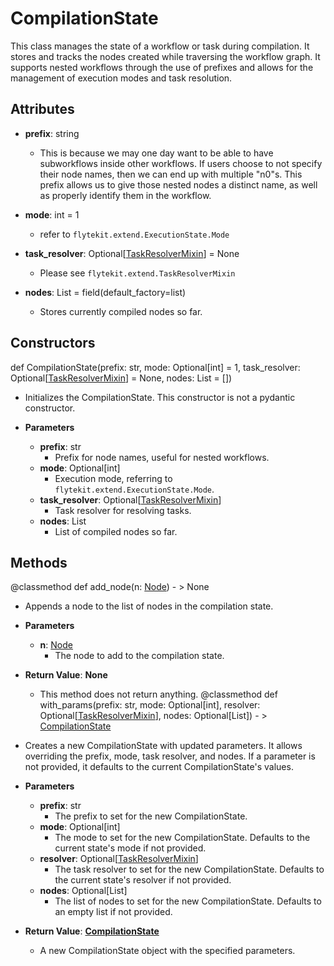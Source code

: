 # CompilationState

This class manages the state of a workflow or task during compilation. It stores and tracks the nodes created while traversing the workflow graph. It supports nested workflows through the use of prefixes and allows for the management of execution modes and task resolution.

## Attributes

- **prefix**: string
  - This is because we may one day want to be able to have subworkflows inside other workflows. If users choose to not specify their node names, then we can end up with multiple &quot;n0&quot;s. This prefix allows us to give those nested nodes a distinct name, as well as properly identify them in the workflow.

- **mode**: int = 1
  - refer to `flytekit.extend.ExecutionState.Mode`

- **task_resolver**: Optional[[TaskResolverMixin](flytekit_core_base_task_taskresolvermixin)] = None
  - Please see `flytekit.extend.TaskResolverMixin`

- **nodes**: List = field(default_factory=list)
  - Stores currently compiled nodes so far.

## Constructors
def CompilationState(prefix: str, mode: Optional[int] = 1, task_resolver: Optional[[TaskResolverMixin](flytekit_core_base_task_taskresolvermixin)] = None, nodes: List = [])
-  Initializes the CompilationState. This constructor is not a pydantic constructor.
- **Parameters**

  - **prefix**: str
    - Prefix for node names, useful for nested workflows.
  - **mode**: Optional[int]
    - Execution mode, referring to `flytekit.extend.ExecutionState.Mode`.
  - **task_resolver**: Optional[[TaskResolverMixin](flytekit_core_base_task_taskresolvermixin)]
    - Task resolver for resolving tasks.
  - **nodes**: List
    - List of compiled nodes so far.



## Methods
@classmethod
def add_node(n: [Node](flytekit_models_core_workflow_node)) - > None
-  Appends a node to the list of nodes in the compilation state.
- **Parameters**

  - **n**: [Node](flytekit_models_core_workflow_node)
    - The node to add to the compilation state.

- **Return Value**:
**None**
  - This method does not return anything.
@classmethod
def with_params(prefix: str, mode: Optional[int], resolver: Optional[[TaskResolverMixin](flytekit_core_base_task_taskresolvermixin)], nodes: Optional[List]) - > [CompilationState](flytekit_core_context_manager_compilationstate)
-  Creates a new CompilationState with updated parameters. It allows overriding the prefix, mode, task resolver, and nodes. If a parameter is not provided, it defaults to the current CompilationState&#x27;s values.
- **Parameters**

  - **prefix**: str
    - The prefix to set for the new CompilationState.
  - **mode**: Optional[int]
    - The mode to set for the new CompilationState. Defaults to the current state&#x27;s mode if not provided.
  - **resolver**: Optional[[TaskResolverMixin](flytekit_core_base_task_taskresolvermixin)]
    - The task resolver to set for the new CompilationState. Defaults to the current state&#x27;s resolver if not provided.
  - **nodes**: Optional[List]
    - The list of nodes to set for the new CompilationState. Defaults to an empty list if not provided.

- **Return Value**:
**[CompilationState](flytekit_core_context_manager_compilationstate)**
  - A new CompilationState object with the specified parameters.

